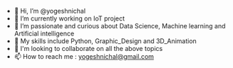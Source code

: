 - 👋 Hi, I’m @yogeshnichal
- 🔭 I’m currently working on IoT project
- 👀 I’m passionate and curious about Data Science, Machine learning and Artificial intelligence
- 🌱 My skills include Python, Graphic_Design and 3D_Animation
- 💞 I'm looking to collaborate on all the above topics
- 📫 How to reach me : yogeshnichal@gmail.com


